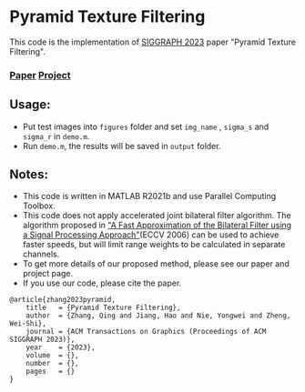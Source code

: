 # Pyramid Texture Filtering

This code is the implementation of [SIGGRAPH 2023](https://s2023.siggraph.org/) paper "Pyramid Texture Filtering".

### [Paper](https://arxiv.org/abs/2305.06525)  [Project](https://rewindl.github.io/pyramid_texture_filtering/) 

## Usage:
  - Put test images into `figures` folder and set `img_name` , `sigma_s` and `sigma_r` in `demo.m`.
  - Run `demo.m`, the results will be saved in `output` folder.

## Notes:
  * This code is written in MATLAB R2021b and use Parallel Computing Toolbox.
  * This code does not apply accelerated joint bilateral filter algorithm. The algorithm proposed in ["A Fast Approximation of the Bilateral Filter using a Signal Processing Approach"](https://people.csail.mit.edu/sparis/publi/2006/eccv/Paris_06_Fast_Approximation.pdf)(ECCV 2006) can be used to achieve faster speeds, but will limit range weights to be calculated in separate channels.
  * To get more details of our proposed method, please see our paper and project page.
  * If you use our code, please cite the paper. 

```
@article{zhang2023pyramid,
    title   = {Pyramid Texture Filtering},
    author  = {Zhang, Qing and Jiang, Hao and Nie, Yongwei and Zheng, Wei-Shi},
    journal = {ACM Transactions on Graphics (Proceedings of ACM SIGGRAPH 2023)},
    year    = {2023},
    volume  = {},
    number  = {},
    pages   = {}
}
```

